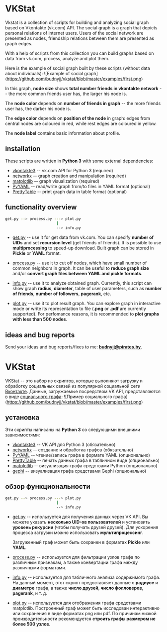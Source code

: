 # VKStat

Vkstat is a collection of scripts for building and analyzing social graph based
on Vkontakte (vk.com) API.
The social graph is a graph that depicts personal relations of internet users.
Users of the social network are presented as nodes,
friendship relations between them are presented as graph edges.

With a help of scripts from this collection you can build graphs based on
data from vk.com, process, analyze and plot them.

Here is the example of social graph built by these scripts (without data about individuals):
![Example of social graph]
(https://github.com/budnyjj/vkstat/blob/master/examples/first.png)

In this graph, **node size** shows **total number friends in vkontakte network** --
the more common friends user has, the larger his node is.

The **node color** depends on **number of friends in graph** -- 
the more friends user has, the darker his node is.

The **edge color** depends on **position of the node** in graph: edges from central nodes are coloured in
red, while rest edges are coloured in yellow.

The **node label** contains basic information about profile.

## installation

These scripts are written in **Python 3** with some external dependencies:
* [vkontakte3](https://github.com/budnyjj/vkontakte3) -- vk.com API for Python 3 (required)
* [networkx](https://networkx.github.io/) -- graph creation and manipulation (required)
* [matplotlib](http://matplotlib.org/) -- graph visualization (required)
* [PyYAML](https://pypi.python.org/pypi/PyYAML) -- read/write graph from/to files in YAML format (optional)
* [PrettyTable](https://pypi.python.org/pypi/PrettyTable) -- print graph data in table format (optional)

## functionality overview

```bash
get.py --> process.py ---> plot.py
                       |
                       --> info.py
```

* [get.py](https://github.com/budnyjj/vkstat/blob/master/get.py) --
  use it for get data from vk.com.
  You can specify **number of UIDs** and set **recursion level**
  (get friends of friends). 
  It is possible to use **multiprocessing** to speed-up download.
  Built graph can be stored in **Pickle** or **YAML** format.

* [process.py](https://github.com/budnyjj/vkstat/blob/master/process.py) --
  use it to cut off nodes, which have small number of common neighbors in graph.
  It can be useful to **reduce graph size** 
  and/or **convert graph files between YAML and pickle formats**.

* [info.py](https://github.com/budnyjj/vkstat/blob/master/info.py) --
  use it to analyze obtained graph.
  Currently, this script can show graph **radius**, **diameter**,
  table of user parameters, such as
  **number of friends**, **number of followers**, **pagerank**, etc.

* [plot.py](https://github.com/budnyjj/vkstat/blob/master/plot.py) --
  use it to plot result graph.
  You can explore graph in interactive mode or write its representation to file 
  (**.png** or **.pdf** are currently supported). 
  For perfomance reasons, it is recommended to
  **plot graphs with less than 500 nodes**.

## ideas and bug reports

Send your ideas and bug reports/fixes to me: **budnyjj@pirates.by**.

# VKStat

VKStat -- это набор из скриптов, которые выполняют загрузку и обработку
социальных связей из популярной социальной сети [Вконтакте](https://vk.com).
Данные, загружаемые посредством VK API, представляются в виде 
[социального графа](https://ru.wikipedia.org/wiki/%D0%A1%D0%BE%D1%86%D0%B8%D0%B0%D0%BB%D1%8C%D0%BD%D1%8B%D0%B9_%D0%B3%D1%80%D0%B0%D1%84):
![Пример социального графа]
(https://github.com/budnyjj/vkstat/blob/master/examples/first.png)

<!-- В этом графе, **размер узла** показывает **общее число друзей в сети Вконтакте** -- -->
<!-- чем больше друзей есть у пользователя, тем больше его узел. -->

<!-- **Цвет узла** зависит от **числа друзей в графе** -- -->
<!-- чем больше друзей есть у пользователя, тем более темную окраску имеет его узел. -->

<!-- **Цвет -->

## установка

Эти скрипты написаны на **Python 3** со следующими внешними зависимостями:
* [vkontakte3](https://github.com/budnyjj/vkontakte3) --
VK API для Python 3 (обязательно)
* [networkx](https://networkx.github.io/) --
создание и обработка графов (обязательно)
* [PyYAML](https://pypi.python.org/pypi/PyYAML) --
чтение/запись графа в формате YAML (опционально)
* [PrettyTable](https://pypi.python.org/pypi/PrettyTable) --
печать данных графа в табличном виде (опционально)
* [matplotlib](http://matplotlib.org/) -- визуализация графа средствами Python
(опционально)
* [gephi](http://gephi.github.io/) -- визуализация графа средствами Gephi
(опционально)

## обзор функциональности

```bash
get.py --> process.py ---> plot.py
                       |
                       --> info.py
```

* [get.py](https://github.com/budnyjj/vkstat/blob/master/get.py) --
  используется для получения данных через VK API.
  Вы можете указать **несколько UID-ов пользователей**
  и установить **уровень рекурсии** (чтобы получать друзей друзей). 
  Для ускорения процесса загрузки можно использовать **мультипроцессинг**.

  Загруженный граф может быть сохранен в форматах  **Pickle** или **YAML**.

* [process.py](https://github.com/budnyjj/vkstat/blob/master/process.py) --
  используется для фильтрации узлов графа по различным признакам,
  а также конвертации графа между различными форматами.

* [info.py](https://github.com/budnyjj/vkstat/blob/master/info.py) --
  используется для табличного анализа содержимого графа.
  На данный момент, этот скрипт предоставляет данные о
  **радиусе** и **диаметре** графа,
  а также **число друзей**, **число фолловеров**, **pagerank**,
  и т. д.

* [plot.py](https://github.com/budnyjj/vkstat/blob/master/plot.py) --
  используется для отображения графа средствами matplotlib.
  Построенный граф может быть исследован интерактивно или сохранения
  в виде форматах png или pdf. 
  По причинам низкой производительности рекомендуется
  **строить графы размером не более 500 узлов**.

